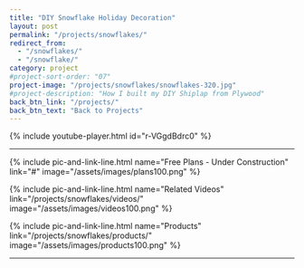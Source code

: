 ```yaml
---
title: "DIY Snowflake Holiday Decoration"
layout: post
permalink: "/projects/snowflakes/"
redirect_from:
  - "/snowflakes/"
  - "/snowflake/"
category: project
#project-sort-order: "07"
project-image: "/projects/snowflakes/snowflakes-320.jpg"
#project-description: "How I built my DIY Shiplap from Plywood"
back_btn_link: "/projects/"
back_btn_text: "Back to Projects"
---
```


{% include youtube-player.html id="r-VGgdBdrc0" %}

<p style="clear: left"></p>

<hr class="hr-thick">

<p></p>

{% include pic-and-link-line.html
  name="Free Plans - Under Construction"
  link="#"
  image="/assets/images/plans100.png" %}

{% include pic-and-link-line.html
  name="Related Videos"
  link="/projects/snowflakes/videos/"
  image="/assets/images/videos100.png" %}

{% include pic-and-link-line.html
  name="Products"
  link="/projects/snowflakes/products/"
  image="/assets/images/products100.png" %}

<hr class="hr-thick">

<p></p>
